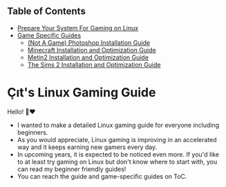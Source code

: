 ## Table of Contents
- [Prepare Your System For Gaming on Linux](https://github.com/citloveslinux/Linux-Gaming-Guide/blob/main/Linux-Gaming-Guide.md)
- [Game Specific Guides](https://github.com/citloveslinux/Linux-Gaming-Guide/tree/main/Game%20Specific%20Guides)
  - [(Not A Game) Photoshop Installation Guide](https://github.com/citloveslinux/Linux-Gaming-Guide/blob/main/Game%20Specific%20Guides/Photoshop-Installation-Guide.md)
  -  [Minecraft Installation and Optimization Guide](https://github.com/citloveslinux/Linux-Gaming-Guide/blob/main/Game%20Specific%20Guides/Minecraft-Installation-And-Optimization-Guide.md)
  - [Metin2 Installation and Optimization Guide](https://github.com/citloveslinux/Linux-Gaming-Guide/blob/main/Game%20Specific%20Guides/Metin2-Installation-And-Optimization-Guide.md)
  - [The Sims 2 Installation and Optimization Guide](https://github.com/citloveslinux/Linux-Gaming-Guide/blob/main/Game%20Specific%20Guides/The-Sims-2-Installation-And-Optimization-Guide.md)
# Çıt's Linux Gaming Guide
Hello! 🤭❤️
- I wanted to make a detailed Linux gaming guide for everyone including beginners.
- As you would appreciate, Linux gaming is improving in an accelerated way and it keeps earning new gamers every day.
- In upcoming years, it is expected to be noticed even more. If you'd like to at least try gaming on Linux but don't know where to start with, you can read my beginner friendly guides!
- You can reach the guide and game-specific guides on ToC.
